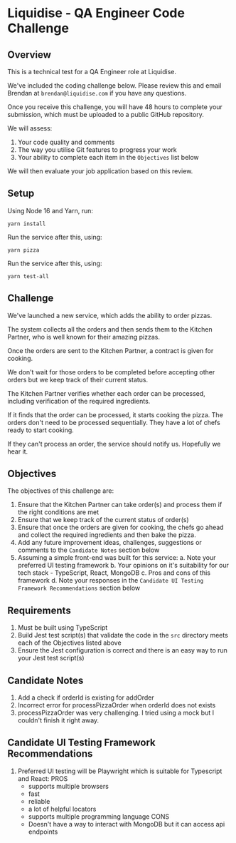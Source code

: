 # Liquidise - QA Engineer Code Challenge

## Overview

This is a technical test for a QA Engineer role at Liquidise.

We've included the coding challenge below. Please review this and email Brendan at `brendan@liquidise.com` if you have any questions.

Once you receive this challenge, you will have 48 hours to complete your submission, which must be uploaded to a public GitHub repository.

We will assess:

1. Your code quality and comments
2. The way you utilise Git features to progress your work
3. Your ability to complete each item in the `Objectives` list below

We will then evaluate your job application based on this review.

## Setup

Using Node 16 and Yarn, run:

```
yarn install
```

Run the service after this, using:

```
yarn pizza
```

Run the service after this, using:

```
yarn test-all
```

## Challenge

We've launched a new service, which adds the ability to order pizzas.

The system collects all the orders and then sends them to the Kitchen Partner, who is well known for their amazing pizzas.

Once the orders are sent to the Kitchen Partner, a contract is given for cooking.

We don't wait for those orders to be completed before accepting other orders but we keep track of their current status.

The Kitchen Partner verifies whether each order can be processed, including verification of the required ingredients.

If it finds that the order can be processed, it starts cooking the pizza. The orders don't need to be processed sequentially. They have a lot of chefs ready to start cooking.

If they can't process an order, the service should notify us. Hopefully we hear it.

## Objectives

The objectives of this challenge are:

1. Ensure that the Kitchen Partner can take order(s) and process them if the right conditions are met
2. Ensure that we keep track of the current status of order(s)
3. Ensure that once the orders are given for cooking, the chefs go ahead and collect the required ingredients and then bake the pizza.
4. Add any future improvement ideas, challenges, suggestions or comments to the `Candidate Notes` section below
5. Assuming a simple front-end was built for this service:
   a. Note your preferred UI testing framework
   b. Your opinions on it's suitability for our tech stack - TypeScript, React, MongoDB
   c. Pros and cons of this framework
   d. Note your responses in the `Candidate UI Testing Framework Recommendations` section below

## Requirements

1. Must be built using TypeScript
2. Build Jest test script(s) that validate the code in the `src` directory meets each of the Objectives listed above
3. Ensure the Jest configuration is correct and there is an easy way to run your Jest test script(s)

## Candidate Notes

1. Add a check if orderId is existing for addOrder
2. Incorrect error for processPizzaOrder when orderId does not exists
3. processPizzaOrder was very challenging. I tried using a mock but I couldn't finish it right away.

## Candidate UI Testing Framework Recommendations

1. Preferred UI testing will be Playwright which is suitable for Typescript and React:
   PROS
   - supports multiple browsers
   - fast
   - reliable
   - a lot of helpful locators
   - supports multiple programming language
   CONS
   - Doesn't have a way to interact with MongoDB but it can access api endpoints
